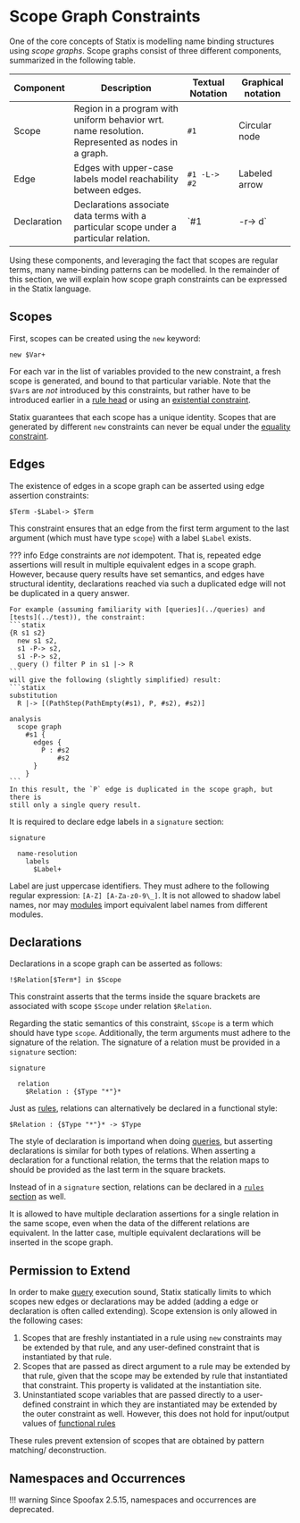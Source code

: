 # Scope Graph Constraints

One of the core concepts of Statix is modelling name binding structures using
_scope graphs_. Scope graphs consist of three different components, summarized
in the following table.

| Component   | Description                                                                                      | Textual Notation | Graphical notation  |
| ----------- | ------------------------------------------------------------------------------------------------ | ---------------- | ------------------- |
| Scope       | Region in a program with uniform behavior wrt. name resolution. Represented as nodes in a graph. | `#1`             | Circular node       |
| Edge        | Edges with upper-case labels model reachability between edges.                                   | `#1 -L-> #2`     | Labeled arrow       |
| Declaration | Declarations associate data terms with a particular scope under a particular relation.           | `#1 |-r-> d`     | Labeled block arrow |

Using these components, and leveraging the fact that scopes are regular terms,
many name-binding patterns can be modelled. In the remainder of this section,
we will explain how scope graph constraints can be expressed in the Statix language.

## Scopes

First, scopes can be created using the `new` keyword:

```statix
new $Var+
```

For each var in the list of variables provided to the new constraint, a fresh
scope is generated, and bound to that particular variable. Note that the `$Var`s
are _not_ introduced by this constraints, but rather have to be introduced earlier
in a [rule head](../rules#rule-definitions) or using an
[existential constraint](../basic-constraints#exists).

Statix guarantees that each scope has a unique identity. Scopes that are
generated by different `new` constraints can never be equal under the
[equality constraint](../basic-constraints#equality).

## Edges

The existence of edges in a scope graph can be asserted using edge assertion constraints:

```statix
$Term -$Label-> $Term
```

This constraint ensures that an edge from the first term argument to the last
argument (which must have type `scope`) with a label `$Label` exists.

??? info
    Edge constraints are _not_ idempotent. That is, repeated edge assertions will
    result in multiple equivalent edges in a scope graph. However, because query
    results have set semantics, and edges have structural identity, declarations
    reached via such a duplicated edge will not be duplicated in a query answer.

    For example (assuming familiarity with [queries](../queries) and
    [tests](../test)), the constraint:
    ```statix
    {R s1 s2}
      new s1 s2,
      s1 -P-> s2,
      s1 -P-> s2,
      query () filter P in s1 |-> R
    ```
    will give the following (slightly simplified) result:
    ```statix
    substitution
      R |-> [(PathStep(PathEmpty(#s1), P, #s2), #s2)]

    analysis
      scope graph
        #s1 {
          edges {
            P : #s2
                #s2
          }
        }
    ```
    In this result, the `P` edge is duplicated in the scope graph, but there is
    still only a single query result.

It is required to declare edge labels in a `signature` section:

```statix
signature

  name-resolution
    labels
      $Label+
```

Label are just uppercase identifiers. They must adhere to the following regular
expression: `[A-Z] [A-Za-z0-9\_]`. It is not allowed to shadow label names, nor
may [modules](../modules) import equivalent label names from different modules.

## Declarations

Declarations in a scope graph can be asserted as follows:

```statix
!$Relation[$Term*] in $Scope
```

This constraint asserts that the terms inside the square brackets are
associated with scope `$Scope` under relation `$Relation`.

Regarding the static semantics of this constraint, `$Scope` is a term which
should have type `scope`. Additionally, the term arguments must adhere to the
signature of the relation. The signature of a relation must be provided in
a `signature` section:

```statix
signature

  relation
    $Relation : {$Type "*"}*
```

Just as [rules](../rules#functional-rules), relations can alternatively be
declared in a functional style:

```statix
$Relation : {$Type "*"}* -> $Type
```

The style of declaration is importand when doing [queries](../queries), but
asserting declarations is similar for both types of relations. When asserting
a declaration for a functional relation, the terms that the relation maps to
should be provided as the last term in the square brackets.

Instead of in a `signature` section, relations can be declared in a
[`rules` section](../rules#injections-of-namespaces-and-relations) as well.

It is allowed to have multiple declaration assertions for a single relation in
the same scope, even when the data of the different relations are equivalent. In
the latter case, multiple equivalent declarations will be inserted in the scope
graph.

## Permission to Extend

In order to make [query](../queries) execution sound, Statix statically limits
to which scopes new edges or declarations may be added (adding a edge or
declaration is often called extending). Scope extension is only allowed in the
following cases:

1. Scopes that are freshly instantiated in a rule using `new` constraints may be
   extended by that rule, and any user-defined constraint that is instantiated
   by that rule.
2. Scopes that are passed as direct argument to a rule may be extended by that
   rule, given that the scope may be extended by rule that instantiated that
   constraint. This property is validated at the instantiation site.
3. Uninstantiated scope variables that are passed directly to a user-defined
   constraint in which they are instantiated may be extended by the outer
   constraint as well. However, this does not hold for input/output values of
   [functional rules](../rules#functional-rules)

These rules prevent extension of scopes that are obtained by pattern matching/
deconstruction.

## Namespaces and Occurrences

!!! warning
    Since Spoofax 2.5.15, namespaces and occurrences are deprecated.

